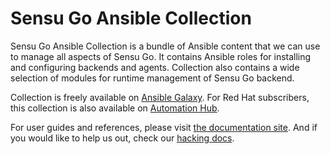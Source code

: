 # Sensu Go Ansible Collection

Sensu Go Ansible Collection is a bundle of Ansible content that we can use to
manage all aspects of Sensu Go. It contains Ansible roles for installing and
configuring backends and agents. Collection also contains a wide selection of
modules for runtime management of Sensu Go backend.

Collection is freely available on [Ansible Galaxy][galaxy]. For Red Hat
subscribers, this collection is also available on [Automation Hub][hub].

   [galaxy]: https://galaxy.ansible.com/sensu/sensu_go
             (Sensu Go on Ansible Galaxy)
   [hub]: https://cloud.redhat.com/ansible/automation-hub/sensu/sensu_go
          (Sensu Go on Automation Hub)

For user guides and references, please visit [the documentation site][docs].
And if you would like to help us out, check our [hacking docs][hacking].

   [docs]: https://sensu.github.io/sensu-go-ansible/
           (Sensu Go Ansible Collection documentation)
   [hacking]: https://sensu.github.io/sensu-go-ansible/hacking.html
              (Developer guides)
